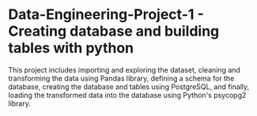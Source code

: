 # Data-Engineering-Project-1 - Creating database and building tables with python

This project includes importing and exploring the dataset, cleaning and transforming the data using Pandas library, defining a schema for the database, creating the database and tables using PostgreSQL, and finally, loading the transformed data into the database using Python's psycopg2 library.
